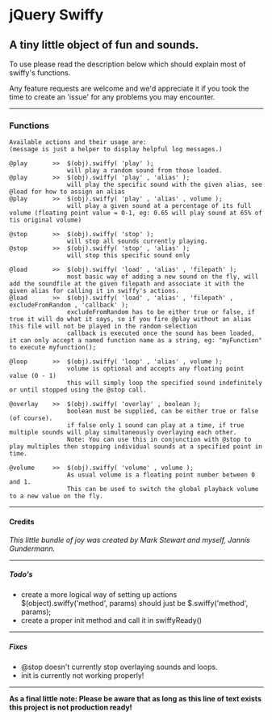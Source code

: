 # jQuery Swiffy
## A tiny little object of fun and sounds.

To use please read the description below which should explain most of swiffy's functions.

Any feature requests are welcome and we'd appreciate it if you took the time to create an 'issue' for any problems you may encounter.

***

### Functions

   	Available actions and their usage are:
   	(message is just a helper to display helpful log messages.)
    
  	@play		>> 	$(obj).swiffy( 'play' ); 			
    				will play a random sound from those loaded.
    @play		>> 	$(obj).swiffy( 'play' , 'alias' );
    				will play the specific sound with the given alias, see @load for how to assign an alias
    @play   	>> 	$(obj).swiffy( 'play' , 'alias' , volume );
    				will play a given sound at a percentage of its full volume (floating point value = 0-1, eg: 0.65 will play sound at 65% of tis original volume)
    				
    @stop   	>> 	$(obj).swiffy( 'stop' );
    				will stop all sounds currently playing.
    @stop   	>> 	$(obj).swiffy( 'stop' , 'alias' );
    				will stop this specific sound only
    				
    @load   	>> 	$(obj).swiffy( 'load' , 'alias' , 'filepath' );
    				most basic way of adding a new sound on the fly, will add the soundfile at the given filepath and associate it with the given alias for calling it in swiffy's actions.
    @load   	>> 	$(obj).swiffy( 'load' , 'alias' , 'filepath' , excludeFromRandom , 'callback' );
    				excludeFromRandom has to be either true or false, if true it will do what it says, so if you fire @play without an alias this file will not be played in the random selection
    				callback is executed once the sound has been loaded, it can only accept a named function name as a string, eg: "myFunction" to execute myfunction();
            	
    @loop		>>	$(obj).swiffy( 'loop' , 'alias' , volume );
    				volume is optional and accepts any floating point value (0 - 1)
    				this will simply loop the specified sound indefinitely or until stopped using the @stop call.
    			
    @overlay	>>	$(obj).swiffy( 'overlay' , boolean );
    				boolean must be supplied, can be either true or false (of course).
    				if false only 1 sound can play at a time, if true multiple sounds will play simultaneously overlaying each other.
    				Note: You can use this in conjunction with @stop to play multiples then stopping individual sounds at a specified point in time.
    				
    @volume		>>	$(obj).swiffy( 'volume' , volume );
    				As usual volume is a floating point number between 0 and 1.
    				This can be used to switch the global playback volume to a new value on the fly.

***

#### Credits

*This little bundle of joy was created by Mark Stewart and myself, Jannis Gundermann.*

***

##### Todo's

* create a more logical way of setting up actions $(object).swiffy('method', params) should just be $.swiffy('method', params);
* create a proper init method and call it in swiffyReady()

***

##### Fixes

* @stop doesn't currently stop overlaying sounds and loops.
* init is currently not working properly!

***

**As a final little note: Please be aware that as long as this line of text exists this project is not production ready!**